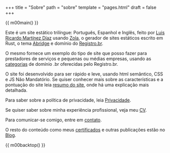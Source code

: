 +++
title = "Sobre"
path = "sobre"
template = "pages.html"
draft = false
+++

{{ m00main() }}

Este é um site estático trilíngue: Português, Espanhol e Inglês, feito por [Luis Ricardo Martínez Díaz](https://github.com/m00sp) usando [Zola](https://www.getzola.org/), o gerador de sites estáticos escrito em Rust, o tema [Abridge](https://github.com/Jieiku/abridge) e domínio do [Registro.br](https://registro.br).

O mesmo fornece um exemplo do tipo de site que posso fazer para prestadores de serviços e pequenas ou médias empresas, usando as [categorias](https://registro.br/dominio/categorias/) de domínio .br oferecidas pelo Registro.br.

O site foi desenvolvido para ser rápido e leve, usando html semântico, CSS e JS Não Mandatório. Se quiser conhecer mais sobre as características e a pontuação do site leia [resumo do site](@/blog/resumo/index.md), onde há uma explicação mais detalhada.

Para saber sobre a política de privacidade, leia [Privacidade](@/pages/privacidade.md).

Se quiser saber sobre minha experiência profissional, veja meu [CV](@/pages/cv.md).

Para comunicar-se comigo, entre em [contato](@/pages/contato.md).

O resto do conteúdo como meus [certificados](@/blog/certificados/index.md) e outras publicações estão no [Blog](@/blog/_index.md).

{{ m00backtop() }}
